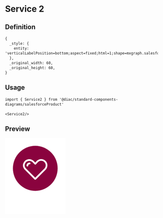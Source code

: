 # Service 2

## Definition

```
{
  _style: { 
    entity: 'verticalLabelPosition=bottom;aspect=fixed;html=1;shape=mxgraph.salesforce.service2;',
  },
  _original_width: 60,
  _original_height: 60,
}
```

## Usage

```
import { Service2 } from '@diac/standard-components-diagrams/salesforceProduct'

<Service2/>
```

## Preview

<img src="./service-2.png" width="200"/>

